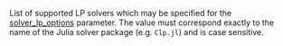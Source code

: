 List of supported LP solvers which may be specified for the [solver\_lp\_options](@ref) parameter.
The value must correspond exactly to the name of the Julia solver package (e.g. `Clp.jl`) and is case sensitive.